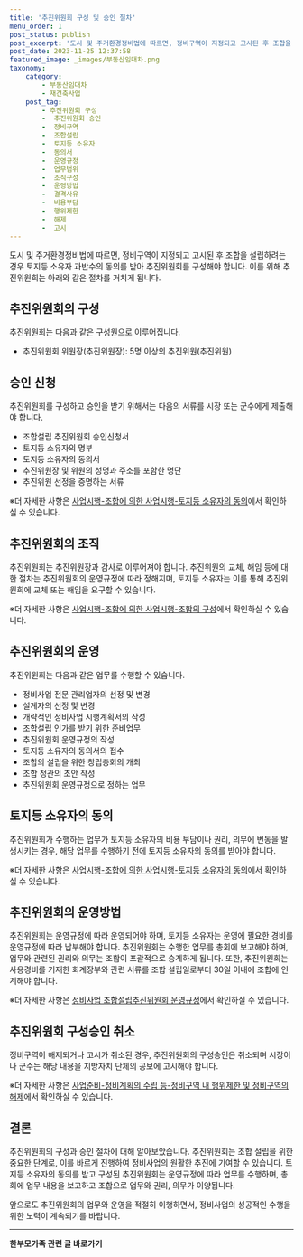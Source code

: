 ```yaml
---
title: '추진위원회 구성 및 승인 절차'
menu_order: 1
post_status: publish
post_excerpt: '도시 및 주거환경정비법에 따르면, 정비구역이 지정되고 고시된 후 조합을 설립하려는 경우 토지등 소유자 과반수의 동의를 받아 추진위원회를 구성해야 합니다. 이를 위해 추진위원회는 아래와 같은 절차를 거치게 됩니다.'
post_date: 2023-11-25 12:37:58
featured_image: _images/부동산임대차.png
taxonomy:
    category:
        - 부동산임대차
        - 재건축사업
    post_tag:
        - 추진위원회 구성
        -  추진위원회 승인
        -  정비구역
        -  조합설립
        -  토지등 소유자
        -  동의서
        -  운영규정
        -  업무범위
        -  조직구성
        -  운영방법
        -  결격사유
        -  비용부담
        -  행위제한
        -  해제
        -  고시
---
```



도시 및 주거환경정비법에 따르면, 정비구역이 지정되고 고시된 후 조합을 설립하려는 경우 토지등 소유자 과반수의 동의를 받아 추진위원회를 구성해야 합니다. 이를 위해 추진위원회는 아래와 같은 절차를 거치게 됩니다.

## 추진위원회의 구성

추진위원회는 다음과 같은 구성원으로 이루어집니다.

- 추진위원회 위원장(추진위원장): 5명 이상의 추진위원(추진위원)

## 승인 신청

추진위원회를 구성하고 승인을 받기 위해서는 다음의 서류를 시장 또는 군수에게 제출해야 합니다.

- 조합설립 추진위원회 승인신청서
- 토지등 소유자의 명부
- 토지등 소유자의 동의서
- 추진위원장 및 위원의 성명과 주소를 포함한 명단
- 추진위원 선정을 증명하는 서류

※더 자세한 사항은 [사업시행-조합에 의한 사업시행-토지등 소유자의 동의](링크)에서 확인하실 수 있습니다.

## 추진위원회의 조직

추진위원회는 추진위원장과 감사로 이루어져야 합니다. 추진위원의 교체, 해임 등에 대한 절차는 추진위원회의 운영규정에 따라 정해지며, 토지등 소유자는 이를 통해 추진위원회에 교체 또는 해임을 요구할 수 있습니다. 

※더 자세한 사항은 [사업시행-조합에 의한 사업시행-조합의 구성](링크)에서 확인하실 수 있습니다.

## 추진위원회의 운영

추진위원회는 다음과 같은 업무를 수행할 수 있습니다.

- 정비사업 전문 관리업자의 선정 및 변경
- 설계자의 선정 및 변경
- 개략적인 정비사업 시행계획서의 작성
- 조합설립 인가를 받기 위한 준비업무
- 추진위원회 운영규정의 작성
- 토지등 소유자의 동의서의 접수
- 조합의 설립을 위한 창립총회의 개최
- 조합 정관의 초안 작성
- 추진위원회 운영규정으로 정하는 업무

## 토지등 소유자의 동의

추진위원회가 수행하는 업무가 토지등 소유자의 비용 부담이나 권리, 의무에 변동을 발생시키는 경우, 해당 업무를 수행하기 전에 토지등 소유자의 동의를 받아야 합니다.

※더 자세한 사항은 [사업시행-조합에 의한 사업시행-토지등 소유자의 동의](링크)에서 확인하실 수 있습니다.

## 추진위원회의 운영방법

추진위원회는 운영규정에 따라 운영되어야 하며, 토지등 소유자는 운영에 필요한 경비를 운영규정에 따라 납부해야 합니다. 추진위원회는 수행한 업무를 총회에 보고해야 하며, 업무와 관련된 권리와 의무는 조합이 포괄적으로 승계하게 됩니다. 또한, 추진위원회는 사용경비를 기재한 회계장부와 관련 서류를 조합 설립일로부터 30일 이내에 조합에 인계해야 합니다.

※더 자세한 사항은 [정비사업 조합설립추진위원회 운영규정](링크)에서 확인하실 수 있습니다.

## 추진위원회 구성승인 취소

정비구역이 해제되거나 고시가 취소된 경우, 추진위원회의 구성승인은 취소되며 시장이나 군수는 해당 내용을 지방자치 단체의 공보에 고시해야 합니다.

※더 자세한 사항은 [사업준비-정비계획의 수립 등-정비구역 내 행위제한 및 정비구역의 해제](링크)에서 확인하실 수 있습니다.

## 결론

추진위원회의 구성과 승인 절차에 대해 알아보았습니다. 추진위원회는 조합 설립을 위한 중요한 단계로, 이를 바르게 진행하여 정비사업의 원활한 추진에 기여할 수 있습니다. 토지등 소유자의 동의를 받고 구성된 추진위원회는 운영규정에 따라 업무를 수행하며, 총회에 업무 내용을 보고하고 조합으로 업무와 권리, 의무가 이양됩니다.

앞으로도 추진위원회의 업무와 운영을 적절히 이행하면서, 정비사업의 성공적인 수행을 위한 노력이 계속되기를 바랍니다.
<!-- wp:separator -->
<hr class="wp-block-separator has-alpha-channel-opacity"/>
<!-- /wp:separator -->

<!-- wp:group {"backgroundColor":"base","layout":{"type":"constrained"}} -->
<div class="wp-block-group has-base-background-color has-background"><!-- wp:paragraph {"align":"center","fontSize":"medium"} -->
<p class="has-text-align-center has-large-font-size"><strong>한부모가족 관련 글 바로가기</strong></p>
<!-- /wp:paragraph -->


<!-- wp:latest-posts
{"categories":[{"id":23338,"count":19,"description":"","link":"https://uknowlaw.com/category/%ed%95%9c%eb%b6%80%eb%aa%a8%ea%b0%80%ec%a1%b1/","name":"한부모가족","slug":"한부모가족","taxonomy":"category","parent":0,"meta":[],"_links":{"self":[{"href":"https://uknowlaw.com/wp-json/wp/v2/categories/23338"}],"collection":[{"href":"https://uknowlaw.com/wp-json/wp/v2/categories"}],"about":[{"href":"https://uknowlaw.com/wp-json/wp/v2/taxonomies/category"}],"wp:post_type":[{"href":"https://uknowlaw.com/wp-json/wp/v2/posts?categories=23338"}],"curies":[{"name":"wp","href":"https://api.w.org/{rel}","templated":true}]}}],"postsToShow":100,"excerptLength":28,"postLayout":"grid","columns":2,"featuredImageAlign":"left","featuredImageSizeSlug":"large","fontSize":"small"} /--></div>
<!-- /wp:group -->